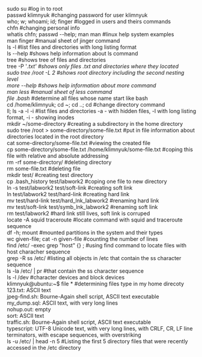 sudo su #log in to root  
passwd klimnyuk #changing password for user klimnyuk  
who; w; whoami; id; finger #logged in users and theirs commands  
chfn #changing personal info  
whatis chfn; passwd --help; man man #linux help system examples  
man finger #manual sheet of jinger command  
ls -l #list files and directories with long listing format  
ls --help #shows help information about ls command  
tree #shows tree of files and directories  
tree -P '*.txt' #shows only files .txt and directories where they located  
sudo tree /root -L 2 #shows root directory including the second nesting level  
more --help #shows help information about more command  
man less #manual sheet of less command  
file .bash* #determine all files whose name start like bash   
cd /home/klimnyuk; cd ~; cd ..; cd #change directory command  
ll; ls -a -l -i #list files and directories -a - with hidden files, -l with long listing format, -i - showing inodes  
mkdir ~/some-directory #creating a subdirectory in the home directory  
sudo tree /root > some-directory/some-file.txt #put in file information about directories located in the root directory  
cat some-directory/some-file.txt #viewing the created file  
cp some-directory/some-file.txt /home/klimnyuk/some-file.txt #coping this file with relative and absolute addressing  
rm -rf some-directory/ #deleting directory  
rm some-file.txt #deleting file  
mkdir test/ #creating test directory  
cp .bash_history test/labwork2 #coping one file to new directory  
ln -s test/labwork2 test/soft-link #creating soft link  
ln test/labwork2 test/hard-link #creating hard link  
mv test/hard-link test/hard_lnk_labwork2 #renaming hard link  
mv test/soft-link test/symb_lnk_labwork2 #renaming soft link  
rm test/labwork2 #hard link still lives, soft link is corruped  
locate -A squid traceroute #locate command with squid and traceroute sequence  
df -h; mount #mounted partitions in the system and their types  
wc given-file; cat -n given-file #counting the number of lines  
find /etc/ -exec grep "host" {} \; #using find command to locate files with host characher sequence  
grep -R ss /etc/ #listing all objects in /etc that contain the ss character sequence  
ls -la /etc/ | pr #that contain the ss character sequence  
ls -l /dev #character devices and block devices  
klimnyuk@ubuntu:~$ file * #determining files type in my home direcoty  
123.txt:                            ASCII text  
jpeg-find.sh:                       Bourne-Again shell script, ASCII text executable  
my_dump.sql:                        ASCII text, with very long lines  
nohup.out:                          empty  
sort:                               ASCII text  
traffic.sh:                         Bourne-Again shell script, ASCII text executable  
typescript:                         UTF-8 Unicode text, with very long lines, with CRLF, CR, LF line terminators, with escape sequences, with overstriking  
ls -u /etc/ | head -n 5 #Listing the first 5 directory files that were recently accessed in the /etc directory
